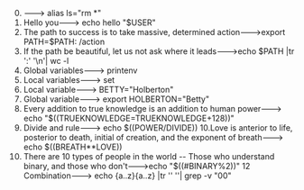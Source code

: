 0. <o>---> alias ls="rm *"
1. Hello you---> echo hello "$USER"
2. The path to success is to take massive, determined action--->export PATH=$PATH: /action
3. If the path be beautiful, let us not ask where it leads--->echo $PATH |tr ':' '\n'| wc -l
4. Global variables---> printenv
5.  Local variables---> set
6. Local variable---> BETTY="Holberton"
7. Global variable---> export HOLBERTON="Betty"
8. Every addition to true knowledge is an addition to human power---> echo "$((TRUEKNOWLEDGE=TRUEKNOWLEDGE+128))"
9. Divide and rule---> echo $((POWER/DIVIDE))
10.Love is anterior to life, posterior to death, initial of creation, and the exponent of breath---> echo $((BREATH**LOVE))
11. There are 10 types of people in the world -- Those who understand binary, and those who don't--->echo "$((#BINARY%2))"
12 Combination---> echo {a..z}{a..z} |tr '' '\'| grep -v "00"
